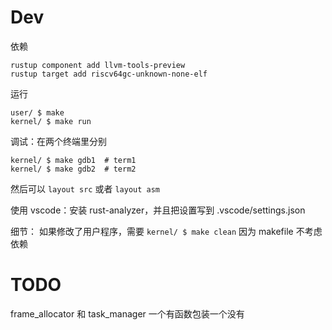 # Dev
依赖
```
rustup component add llvm-tools-preview
rustup target add riscv64gc-unknown-none-elf
```

运行
```
user/ $ make
kernel/ $ make run
```

调试：在两个终端里分别
```
kernel/ $ make gdb1  # term1
kernel/ $ make gdb2  # term2
```
然后可以 `layout src` 或者 `layout asm`

使用 vscode：安装 rust-analyzer，并且把设置写到 .vscode/settings.json

细节：
如果修改了用户程序，需要 `kernel/ $ make clean` 因为 makefile 不考虑依赖

# TODO
frame_allocator 和 task_manager 一个有函数包装一个没有
